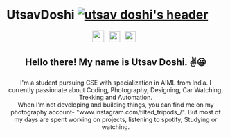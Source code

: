 # UtsavDoshi [![utsav doshi's header](https://github.com/Utsavd7/UtsavDoshi/blob/main/123.jpg)](https://github.com/Utsavd7)

<p align="center">
<a href="https://linkedin.com/in/utsav-doshi-b0240a1b8//"><img height="27" src="https://github.com/Utsavd7/UtsavDoshi/blob/main/linkedin-logo-png-1836.png"></a>&nbsp;&nbsp;
<a href="https://github.com/Utsavd7"><img height="25" src="https://github.com/Utsavd7/UtsavDoshi/blob/main/512x512-logo-27148.png"></a>&nbsp;&nbsp;
<a href="https://instagram.com/utsavd7"><img height="25" src="https://github.com/Utsavd7/UtsavDoshi/blob/main/logo-ig-32463.png"></a>&nbsp;&nbsp;
</p>

<h2 align="center">Hello there! My name is Utsav Doshi. ✌️😀</h2>
<p align="center">I'm a student pursuing CSE with specialization in AIML from India. 
I currently passionate about Coding, Photography, Designing,      Car Watching, Trekking and Automation.</br>
When I'm not developing and building things, you can find me on my photography account- "www.instagram.com/tilted_tripods_/". But most of my days are spent working on projects, listening to spotify, Studying or watching.</p>
